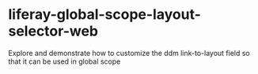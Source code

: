 # liferay-global-scope-layout-selector-web
Explore and demonstrate how to customize the ddm link-to-layout field so that it can be used in global scope
